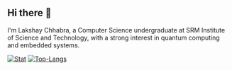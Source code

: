 ## Hi there 👋

I'm Lakshay Chhabra, a Computer Science undergraduate at SRM Institute of Science and Technology, with a strong interest in quantum computing and embedded systems.

[![Stat](https://github-readme-stats.vercel.app/api?username=lakshayyy10&count_private=true&hide=stars&show_icons=true&line_height=29&theme=radical&rank_icon=github)](https://github.com/lakshayyy10)
[![Top-Langs](https://github-readme-stats.vercel.app/api/top-langs/?username=lakshayyy10&layout=compact&langs_count=8&hide=HTML,PostScript&theme=radical)](https://github.com/lakshayyy10)
<!--
**lakshayyy10/lakshayyy10** is a ✨ _special_ ✨ repository because its `README.md` (this file) appears on your GitHub profile.

Here are some ideas to get you started:

- 🔭 I’m currently working on ...
- 🌱 I’m currently learning ...
- 👯 I’m looking to collaborate on ...
- 🤔 I’m looking for help with ...
- 💬 Ask me about ...
- 📫 How to reach me: ...
- 😄 Pronouns: ...
- ⚡ Fun fact: ...
-->
